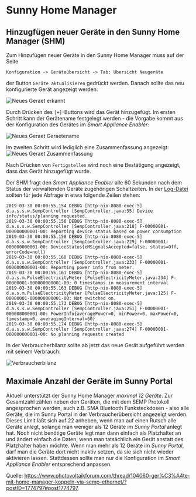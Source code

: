 # Sunny Home Manager

## Hinzugfügen neuer Geräte in den Sunny Home Manager (SHM)

Zum Hinzufügen neuer Geräte in den Sunny Home Manager muss auf der Seite
```
Konfiguration -> Geräteübersicht -> Tab: Übersicht Neugeräte
```
der Button ```Geräte aktualisieren``` gedrückt werden. Danach sollte das neu konfigurierte Gerät angezeigt werden:

![Neues Geraet erkannt](../pics/shm/NeuesGeraetErkannt.png)

Durch Drücken des ```[+]```-Buttons wird das Gerät hinzugefügt.
Im ersten Schritt kann der Gerätename festgelegt werden - die Vorgabe kommt aus der Konfiguration des Gerätes im *Smart Appliance Enabler*:

![Neues Geraet Geraetename](../pics/shm/NeuesGeraet_Geraetename.png)

Im zweiten Schritt wird lediglich eine Zusammenfassung angezeigt:
![Neues Geraet Zusammenfassung](../pics/shm/NeuesGeraet_Zusammenfassung.png)

Nach Drücken von ```Fertigstellen``` wird noch eine Bestätigung angezeigt, dass das Gerät hinzugefügt wurde.

Der SHM fragt den *Smart Appliance Enabler* alle 60 Sekunden nach dem Status der verwaltenden Geräte zugehörigen Schaltzeiten. In der [Log-Datei](Support.md#Log) sollten für jede Abfrage in etwa folgende Zeilen stehen: 
```
2019-03-30 00:00:55,154 DEBUG [http-nio-8080-exec-5] d.a.s.s.w.SempController [SempController.java:55] Device info/status/planning requested.
2019-03-30 00:00:55,156 DEBUG [http-nio-8080-exec-5] d.a.s.s.w.SempController [SempController.java:218] F-00000001-000000000001-00: Reporting device status based on power consumption
2019-03-30 00:00:55,158 DEBUG [http-nio-8080-exec-5] d.a.s.s.w.SempController [SempController.java:229] F-00000001-000000000001-00: DeviceStatus{eMSignalsAccepted=false, status=Off, errorCode=null}
2019-03-30 00:00:55,160 DEBUG [http-nio-8080-exec-5] d.a.s.s.w.SempController [SempController.java:233] F-00000001-000000000001-00: Reporting power info from meter.
2019-03-30 00:00:55,161 DEBUG [http-nio-8080-exec-5] d.a.s.m.PulseElectricityMeter [PulseElectricityMeter.java:234] F-00000001-000000000001-00: 0 timestamps in measurement interval
2019-03-30 00:00:55,163 DEBUG [http-nio-8080-exec-5] d.a.s.m.PulseElectricityMeter [PulseElectricityMeter.java:125] F-00000001-000000000001-00: Not switched on.
2019-03-30 00:00:55,173 DEBUG [http-nio-8080-exec-5] d.a.s.s.w.SempController [SempController.java:251] F-00000001-000000000001-00: PowerInfo{averagePower=0, minPower=0, maxPower=0, timestamp=0, averagingInterval=60}
2019-03-30 00:00:55,174 DEBUG [http-nio-8080-exec-5] d.a.s.s.w.SempController [SempController.java:274] F-00000001-000000000001-00: No planning requests created
```

In der Verbraucherbilanz sollte ab jetzt das neue Gerät aufgeführt werden mit seinem Verbrauch:

![Verbraucherbilanz](../pics/shm/Verbraucherbilanz.png)

## Maximale Anzahl der Geräte im Sunny Portal

Aktuell unterstützt der Sunny Home Manager *maximal 12 Geräte*. Zur Gesamtzahl zählen neben den Geräten, die mit dem SEMP Protokoll angesprochen werden, auch z.B. SMA Bluetooth Funksteckdosen - also alle Geräte, die im Sunny Portal in der Verbraucherübersicht angezeigt werden. Dieses Limit läßt sich auf 22 anheben, wenn man auf einen Rutsch alle Geräte anlegt, solange man weniger als 12 Geräte im *Sunny Portal* anlegt hat. Noch nicht benötige Geräte legt man dann einfach als Platzhalter an und ändert einfach die Daten, wenn man tatsächlich ein Gerät anstatt des Platzhalter haben möchte. Wenn man mehr als 12 Geräte im *Sunny Portal*, darf man die Geräte dort nicht inaktiv setzen, da sie sich nicht wieder aktivieren lassen. Stattdessen sollte man nur die Konfiguration im *Smart Appliance Enabler* entsprechend anpassen. 

Quelle: https://www.photovoltaikforum.com/thread/104060-ger%C3%A4te-mit-home-manager-koppeln-via-semp-ethernet/?postID=1774797#post1774797
